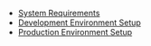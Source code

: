 * [System Requirements](System-Requirement)
* [Development Environment Setup](Development-Environment-Setup)
* [Production Environment Setup](Production-Environment-Setup)